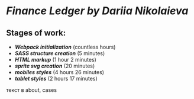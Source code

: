 # ***Finance Ledger by Dariia Nikolaieva***

## **Stages of work:**
* ***Webpack initialization*** (countless hours)
* ***SASS structure creation*** (5 minutes)
* ***HTML markup*** (1 hour 2 minutes)
* ***sprite svg creation*** (20 minutes)
* ***mobiles styles*** (4 hours 26 minutes)
* ***tablet styles*** (2 hours 17 minutes)

текст в about, cases